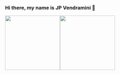 ### Hi there, my name is JP Vendramini 👋

<div style="display:flex; flex-wrap: nowrap;">
  <a href="https://github.com/jpvendramini/github-readme-stats">
    <img height="180px" src="https://github-readme-stats.vercel.app/api?username=jpvendramini&theme=shadow_blue&show_icons=true"></img>
  </a>
  <a href="https://github.com/jpvendramini/github-readme-stats">
    <img height="180px" src="https://github-readme-stats.vercel.app/api/top-langs/?username=jpvendramini&theme=shadow_blue&layout=compact"></img>
  </a>
</div>
